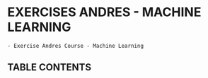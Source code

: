 
# EXERCISES ANDRES - MACHINE LEARNING 

    - Exercise Andres Course - Machine Learning


## TABLE CONTENTS
